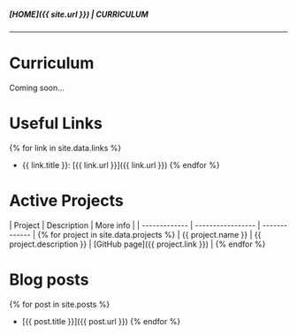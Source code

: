 ##### [HOME]({{ site.url }}) | CURRICULUM
---

# Curriculum

Coming soon...

# Useful Links

{% for link in site.data.links %} 
- {{ link.title }}: [{{ link.url }}]({{ link.url }}) {% endfor %}

# Active Projects

| Project       | Description       | More info     |
| ------------- | ----------------- | ------------- | {% for project in site.data.projects %}
| {{ project.name }}  | {{ project.description }} | [GitHub page]({{ project.link }}) | {% endfor %}

# Blog posts

{% for post in site.posts %} 
- [{{ post.title }}]({{ post.url }}) {% endfor %}
